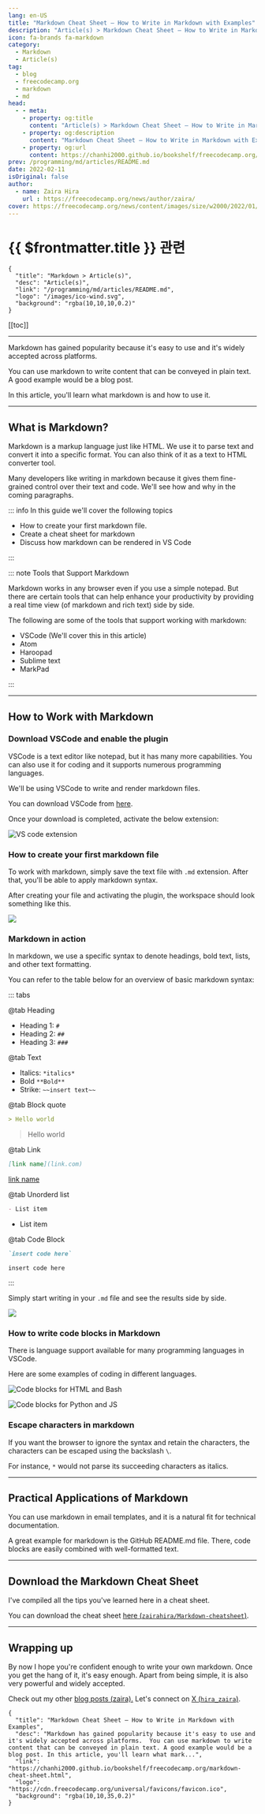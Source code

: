 ```yaml
---
lang: en-US
title: "Markdown Cheat Sheet – How to Write in Markdown with Examples"
description: "Article(s) > Markdown Cheat Sheet – How to Write in Markdown with Examples"
icon: fa-brands fa-markdown
category:
  - Markdown
  - Article(s)
tag:
  - blog
  - freecodecamp.org
  - markdown
  - md
head:
  - - meta:
    - property: og:title
      content: "Article(s) > Markdown Cheat Sheet – How to Write in Markdown with Examples"
    - property: og:description
      content: "Markdown Cheat Sheet – How to Write in Markdown with Examples"
    - property: og:url
      content: https://chanhi2000.github.io/bookshelf/freecodecamp.org/markdown-cheat-sheet.html
prev: /programming/md/articles/README.md
date: 2022-02-11
isOriginal: false
author:
  - name: Zaira Hira
    url : https://freecodecamp.org/news/author/zaira/
cover: https://freecodecamp.org/news/content/images/size/w2000/2022/01/Copy-of-Copy-of-Cron-jobs-Linux.png
---
```


# {{ $frontmatter.title }} 관련

```component VPCard
{
  "title": "Markdown > Article(s)",
  "desc": "Article(s)",
  "link": "/programming/md/articles/README.md",
  "logo": "/images/ico-wind.svg",
  "background": "rgba(10,10,10,0.2)"
}
```

[[toc]]

---

<SiteInfo
  name="Markdown Cheat Sheet – How to Write in Markdown with Examples"
  desc="Markdown has gained popularity because it's easy to use and it's widely accepted across platforms.  You can use markdown to write content that can be conveyed in plain text. A good example would be a blog post. In this article, you'll learn what mark..."
  url="https://freecodecamp.org/news/markdown-cheat-sheet"
  logo="https://cdn.freecodecamp.org/universal/favicons/favicon.ico"
  preview="https://freecodecamp.org/news/content/images/size/w2000/2022/01/Copy-of-Copy-of-Cron-jobs-Linux.png"/>

Markdown has gained popularity because it's easy to use and it's widely accepted across platforms.

You can use markdown to write content that can be conveyed in plain text. A good example would be a blog post.

In this article, you'll learn what markdown is and how to use it.

---

## What is Markdown?

Markdown is a markup language just like HTML. We use it to parse text and convert it into a specific format. You can also think of it as a text to HTML converter tool.

Many developers like writing in markdown because it gives them fine-grained control over their text and code. We'll see how and why in the coming paragraphs.

::: info In this guide we'll cover the following topics

- How to create your first markdown file.
- Create a cheat sheet for markdown
- Discuss how markdown can be rendered in VS Code

:::

::: note Tools that Support Markdown

Markdown works in any browser even if you use a simple notepad. But there are certain tools that can help enhance your productivity by providing a real time view (of markdown and rich text) side by side.

The following are some of the tools that support working with markdown:

- VSCode (We'll cover this in this article)
- Atom
- Haroopad
- Sublime text
- MarkPad

:::

---

## How to Work with Markdown

### Download VSCode and enable the plugin

VSCode is a text editor like notepad, but it has many more capabilities. You can also use it for coding and it supports numerous programming languages.

We'll be using VSCode to write and render markdown files.

You can download VSCode from [<FontIcon icon="iconfont icon-vscode"/>here](https://code.visualstudio.com/download).

Once your download is completed, activate the below extension:

![VS code extension](https://freecodecamp.org/news/content/images/2022/01/image-118.png)

### How to create your first markdown file

To work with markdown, simply save the text file with <FontIcon icon="fa-brands fa-markdown"/>`.md` extension. After that, you'll be able to apply markdown syntax.

After creating your file and activating the plugin, the workspace should look something like this.

![](https://freecodecamp.org/news/content/images/2022/01/image-119.png)

### Markdown in action

In markdown, we use a specific syntax to denote headings, bold text, lists, and other text formatting.

You can refer to the table below for an overview of basic markdown syntax:

::: tabs

@tab Heading

- Heading 1: `#`
- Heading 2: `##`
- Heading 3: `###`

@tab Text

- Italics: `*italics*`
- Bold `**Bold**`
- Strike: `~~insert text~~`

@tab Block quote

```md
> Hello world
```

> Hello world

@tab Link

```md
[link name](link.com)
```

[link name](link.com)

@tab Unorderd list

```md
- List item
```

- List item

@tab Code Block

```md
`insert code here`
```

`insert code here`

:::

Simply start writing in your <FontIcon icon="fa-brands fa-markdown"/>`.md` file and see the results side by side.

![](https://freecodecamp.org/news/content/images/2022/01/image-121.png)

### How to write code blocks in Markdown

There is language support available for many programming languages in VSCode.

Here are some examples of coding in different languages.

![Code blocks for HTML and Bash](https://freecodecamp.org/news/content/images/2022/01/image-137.png)

![Code blocks for Python and JS](https://freecodecamp.org/news/content/images/2022/01/image-138.png)

### Escape characters in markdown

If you want the browser to ignore the syntax and retain the characters, the characters can be escaped using the backslash `\`.

For instance, `*` would not parse its succeeding characters as italics.

---

## Practical Applications of Markdown

You can use markdown in email templates, and it is a natural fit for technical documentation.

A great example for markdown is the GitHub README.md file. There, code blocks are easily combined with well-formatted text.

---

## Download the Markdown Cheat Sheet

I've compiled all the tips you've learned here in a cheat sheet.

You can download the cheat sheet [here (<FontIcon icon="iconfont icon-github"/>`zairahira/Markdown-cheatsheet`)](https://github.com/zairahira/Markdown-cheatsheet/blob/main/README.md).

<SiteInfo
  name="zairahira/Markdown-cheatsheet"
  desc="Markdown-cheatsheet/README.md at main"
  url="https://github.com/zairahira/Markdown-cheatsheet/blob/main/README.md/"
  logo="https://github.githubassets.com/favicons/favicon-dark.svg"
  preview="https://opengraph.githubassets.com/359de6cfca6efd4493ffe8c5fde95eeeb93423d1aa6d74787d8942256b26907c/zairahira/Markdown-cheatsheet"/>

---

## Wrapping up

By now I hope you're confident enough to write your own markdown. Once you get the hang of it, it's easy enough. Apart from being simple, it is also very powerful and widely accepted.

Check out my other [blog posts (<FontIcon icon="fa-brands fa-free-code-camp"/>zaira).](https://freecodecamp.org/news/author/zaira/) Let's connect on [X (<FontIcon icon="fa-brands fa-x-twitter"/>`hira_zaira`)](https://x.com/hira_zaira).

<!-- TODO: add ARTICLE CARD -->
```component VPCard
{
  "title": "Markdown Cheat Sheet – How to Write in Markdown with Examples",
  "desc": "Markdown has gained popularity because it's easy to use and it's widely accepted across platforms.  You can use markdown to write content that can be conveyed in plain text. A good example would be a blog post. In this article, you'll learn what mark...",
  "link": "https://chanhi2000.github.io/bookshelf/freecodecamp.org/markdown-cheat-sheet.html",
  "logo": "https://cdn.freecodecamp.org/universal/favicons/favicon.ico",
  "background": "rgba(10,10,35,0.2)"
}
```
